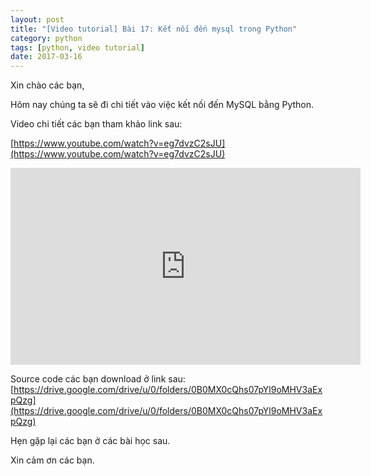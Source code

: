 ```yaml
---
layout: post
title: "[Video tutorial] Bài 17: Kết nối đến mysql trong Python"
category: python
tags: [python, video tutorial]
date: 2017-03-16
---
```


Xin chào các bạn,

Hôm nay chúng ta sẽ đi chi tiết vào việc kết nối đến MySQL bằng Python.

Video chi tiết các bạn tham khảo link sau:

[https://www.youtube.com/watch?v=eg7dvzC2sJU](https://www.youtube.com/watch?v=eg7dvzC2sJU)

<iframe width="560" height="315" src="https://www.youtube.com/embed/eg7dvzC2sJU" frameborder="0" allow="autoplay; encrypted-media" allowfullscreen></iframe>

Source code các bạn download ở link sau: [https://drive.google.com/drive/u/0/folders/0B0MX0cQhs07pYl9oMHV3aExpQzg](https://drive.google.com/drive/u/0/folders/0B0MX0cQhs07pYl9oMHV3aExpQzg)

Hẹn gặp lại các bạn ở các bài học sau.

Xin cảm ơn các bạn.

